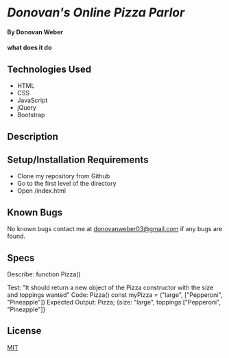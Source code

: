 # _Donovan's Online Pizza Parlor_

#### By Donovan Weber

#### what does it do 

## Technologies Used

* HTML
* CSS
* JavaScript
* jQuery
* Bootstrap 

## Description


## Setup/Installation Requirements

* Clone my        repository from Github
* Go to the first level of the directory
* Open     /index.html

## Known Bugs

No known bugs contact me at [donovanweber03@gmail.com](mailto:donovanweber03@gmail.com) if any bugs are found.

## Specs

Describe: function Pizza()

Test: "It should return a new object of the Pizza constructor with the size and toppings wanted"
Code: Pizza()
const myPizza = ("large", ["Pepperoni", "Pineapple"])
Expected Output: Pizza; {size: "large", toppings:["Pepperoni", "Pineapple"]} 


## License

[MIT](https://choosealicense.com/licenses/mit/)